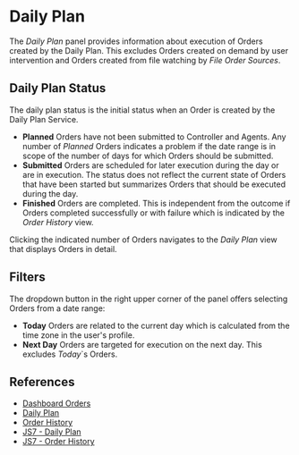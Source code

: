 # Daily Plan

The *Daily Plan* panel provides information about execution of Orders created by the Daily Plan. This excludes Orders created on demand by user intervention and Orders created from file watching by *File Order Sources*.

## Daily Plan Status

The daily plan status is the initial status when an Order is created by the Daily Plan Service.

- **Planned** Orders have not been submitted to Controller and Agents. Any number of *Planned* Orders indicates a problem if the date range is in scope of the number of days for which Orders should be submitted.
- **Submitted** Orders are scheduled for later execution during the day or are in execution. The status does not reflect the current state of Orders that have been started but summarizes Orders that should be executed during the day.
- **Finished** Orders are completed. This is independent from the outcome if Orders completed successfully or with failure which is indicated by the *Order History* view.

Clicking the indicated number of Orders navigates to the *Daily Plan* view that displays Orders in detail.

## Filters

The dropdown button in the right upper corner of the panel offers selecting Orders from a date range:

- **Today** Orders are related to the current day which is calculated from the time zone in the user's profile.
- **Next Day** Orders are targeted for execution on the next day. This excludes *Today*`s Orders.

## References

- [Dashboard Orders](/dashboard-orders)
- [Daily Plan](/operating-daily-plan)
- [Order History](/order-history)
- [JS7 - Daily Plan](https://kb.sos-berlin.com/display/JS7/JS7+-+Daily+Plan)
- [JS7 - Order History](https://kb.sos-berlin.com/display/JS7/JS7+-+Order+History)
